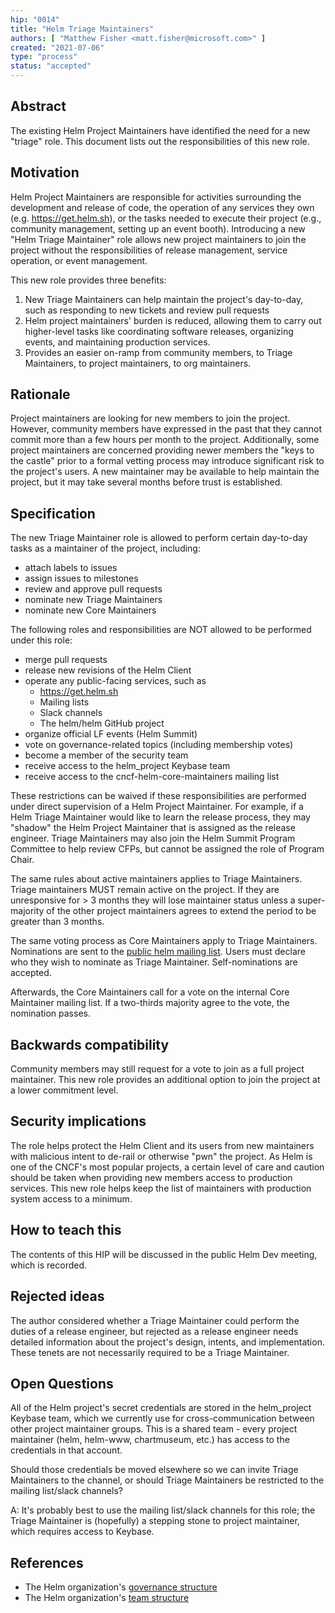 ```yaml
---
hip: "0014"
title: "Helm Triage Maintainers"
authors: [ "Matthew Fisher <matt.fisher@microsoft.com>" ]
created: "2021-07-06"
type: "process"
status: "accepted"
---
```


## Abstract

The existing Helm Project Maintainers have identified the need for a new "triage" role. This document lists out the responsibilities of this new role.

## Motivation

Helm Project Maintainers are responsible for activities surrounding the development and release of code, the operation of any services they own (e.g. <https://get.helm.sh>), or the tasks needed to execute their project (e.g., community management, setting up an event booth). Introducing a new "Helm Triage Maintainer" role allows new project maintainers to join the project without the responsibilities of release management, service operation, or event management.

This new role provides three benefits:

1. New Triage Maintainers can help maintain the project's day-to-day, such as responding to new tickets and review pull requests
2. Helm project maintainers' burden is reduced, allowing them to carry out higher-level tasks like coordinating software releases, organizing events, and maintaining production services.
3. Provides an easier on-ramp from community members, to Triage Maintainers, to project maintainers, to org maintainers.

## Rationale

Project maintainers are looking for new members to join the project. However, community members have expressed in the past that they cannot commit more than a few hours per month to the project. Additionally, some project maintainers are concerned providing newer members the "keys to the castle" prior to a formal vetting process may introduce significant risk to the project's users. A new maintainer may be available to help maintain the project, but it may take several months before trust is established.

## Specification

The new Triage Maintainer role is allowed to perform certain day-to-day tasks as a maintainer of the project, including:

- attach labels to issues
- assign issues to milestones
- review and approve pull requests
- nominate new Triage Maintainers
- nominate new Core Maintainers

The following roles and responsibilities are NOT allowed to be performed under this role:

- merge pull requests
- release new revisions of the Helm Client
- operate any public-facing services, such as
   - <https://get.helm.sh>
   - Mailing lists
   - Slack channels
   - The helm/helm GitHub project
- organize official LF events (Helm Summit)
- vote on governance-related topics (including membership votes)
- become a member of the security team
- receive access to the helm_project Keybase team
- receive access to the cncf-helm-core-maintainers mailing list

These restrictions can be waived if these responsibilities are performed under direct supervision of a Helm Project Maintainer. For example, if a Helm Triage Maintainer would like to learn the release process, they may "shadow" the Helm Project Maintainer that is assigned as the release engineer. Triage Maintainers may also join the Helm Summit Program Committee to help review CFPs, but cannot be assigned the role of Program Chair.

The same rules about active maintainers applies to Triage Maintainers. Triage maintainers MUST remain active on the project. If they are unresponsive for > 3 months they will lose maintainer status unless a super-majority of the other project maintainers agrees to extend the period to be greater than 3 months.

The same voting process as Core Maintainers apply to Triage Maintainers. Nominations are sent to the [public helm mailing list](https://lists.cncf.io/g/cncf-helm). Users must declare who they wish to nominate as Triage Maintainer. Self-nominations are accepted.

Afterwards, the Core Maintainers call for a vote on the internal Core Maintainer mailing list. If a two-thirds majority agree to the vote, the nomination passes.

## Backwards compatibility

Community members may still request for a vote to join as a full project maintainer. This new role provides an additional option to join the project at a lower commitment level.

## Security implications

The role helps protect the Helm Client and its users from new maintainers with malicious intent to de-rail or otherwise "pwn" the project. As Helm is one of the CNCF's most popular projects, a certain level of care and caution should be taken when providing new members access to production services. This new role helps keep the list of maintainers with production system access to a minimum.

## How to teach this

The contents of this HIP will be discussed in the public Helm Dev meeting, which is recorded.

## Rejected ideas

The author considered whether a Triage Maintainer could perform the duties of a release engineer, but rejected as a release engineer needs detailed information about the project's design, intents, and implementation. These tenets are not necessarily required to be a Triage Maintainer.

## Open Questions

All of the Helm project's secret credentials are stored in the helm_project Keybase team, which we currently use for cross-communication between other project maintainer groups. This is a shared team - every project maintainer (helm, helm-www, chartmuseum, etc.) has access to the credentials in that account.

Should those credentials be moved elsewhere so we can invite Triage Maintainers to the channel, or should Triage Maintainers be restricted to the mailing list/slack channels?

A: It's probably best to use the mailing list/slack channels for this role; the Triage Maintainer is (hopefully) a stepping stone to project maintainer, which requires access to Keybase.

## References

- The Helm organization's [governance structure](https://github.com/helm/community/tree/main/governance)
- The Helm organization's [team structure](https://github.com/helm/community/blob/main/Teams.md)
